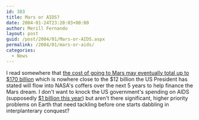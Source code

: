 ```yaml
---
id: 383
title: Mars or AIDS?
date: 2004-01-24T23:20:03+00:00
author: Merill Fernando
layout: post
guid: /post/2004/01/Mars-or-AIDS.aspx
permalink: /2004/01/mars-or-aids/
categories:
  - News
---
```

<body xmlns="http://www.w3.org/1999/xhtml">
    <div class="Section1">
        <p>
            I read somewhere that <a href="http://www.billingsgazette.com/index.php?id=1&amp;display=rednews/2004/01/15/build/nation/25-bushspace.inc" title="http://www.billingsgazette.com/index.php?id=1&amp;display=rednews/2004/01/15/build/nation/25-bushspace.inc">the
            cost of going to Mars may eventually total up to $170 billion</a> which is nowhere
            close to the $12 billion the US President has stated will&#160;flow into&#160;NASA's
            coffers over the next 5 years to help finance the Mars dream.&#160;I don't want to
            knock the US government's spending on AIDS (supposedly <a href="http://www.kff.org/hivaids/6050-index.cfm" title="http://www.kff.org/hivaids/6050-index.cfm">$1
            billion this year</a>)&#160;but aren't there significant, higher priority problems
            on Earth that need tackling before one starts dabbling in interplanterary conquest?
        </p>
    </div>
</body>